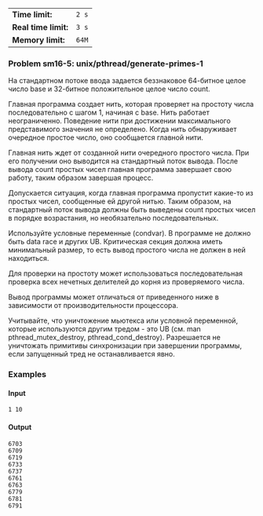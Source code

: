 |                      |       |
|----------------------|-------|
| **Time limit:**      | `2 s` |
| **Real time limit:** | `3 s` |
| **Memory limit:**    | `64M` |


### Problem sm16-5: unix/pthread/generate-primes-1

На стандартном потоке ввода задается беззнаковое 64-битное целое число base и 32-битное
положительное целое число count.

Главная программа создает нить, которая проверяет на простоту числа последовательно с шагом 1,
начиная с base. Нить работает неограниченно. Поведение нити при достижении максимального
представимого значения не определено. Когда нить обнаруживает очередное простое число, оно
сообщается главной нити.

Главная нить ждет от созданной нити очередного простого числа. При его получении оно выводится на
стандартный поток вывода. После вывода count простых чисел главная программа завершает свою работу,
таким образом завершая процесс.

Допускается ситуация, когда главная программа пропустит какие-то из простых чисел, сообщенные ей
другой нитью. Таким образом, на стандартный поток вывода должны быть выведены count простых чисел в
порядке возрастания, но необязательно последовательных.

Используйте условные переменные (condvar). В программе не должно быть data race и других UB.
Критическая секция должна иметь минимальный размер, то есть вывод простого числа не должен в ней
находиться.

Для проверки на простоту может использоваться последовательная проверка всех нечетных делителей до
корня из проверяемого числа.

Вывод программы может отличаться от приведенного ниже в зависимости от производительности
процессора.

Учитывайте, что уничтожение мьютекса или условной переменной, которые используются другим тредом -
это UB (см. man pthread_mutex_destroy, pthread_cond_destroy). Разрешается не уничтожать примитивы
синхронизации при завершении программы, если запущенный тред не останавливается явно.

### Examples

#### Input

    
    
    1 10

#### Output

    
    
    6703
    6709
    6719
    6733
    6737
    6761
    6763
    6779
    6781
    6791

